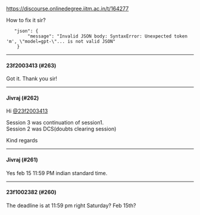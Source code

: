 https://discourse.onlinedegree.iitm.ac.in/t/164277

How to fix it sir?</p>
<pre><code class="lang-auto">   "json": {
        "message": "Invalid JSON body: SyntaxError: Unexpected token 'm', \"model=gpt-\"... is not valid JSON"
    }
</code></pre><hr>

<h4>23f2003413 (#263)</h4>
<p>Got it. Thank you sir!</p><hr>

<h4>Jivraj (#262)</h4>
<p>Hi <a class="mention" href="/u/23f2003413">@23f2003413</a></p>
<p>Session 3 was continuation of session1.<br/>
Session 2 was DCS(doubts clearing session)</p>
<p>Kind regards</p><hr>

<h4>Jivraj (#261)</h4>
<p>Yes feb 15 11:59 PM indian standard time.</p><hr>

<h4>23f1002382 (#260)</h4>
<p>The deadline is at 11:59 pm right Saturday? Feb 15th?